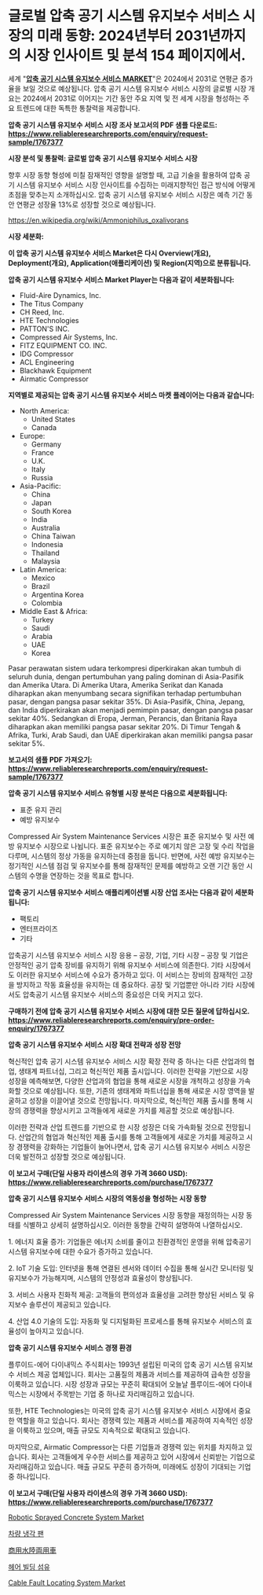 <p><h1>글로벌 압축 공기 시스템 유지보수 서비스 시장의 미래 동향: 2024년부터 2031년까지의 시장 인사이트 및 분석 154 페이지에서.</h1></p><p>세계 "<strong><a href="https://www.reliableresearchreports.com/global-compressed-air-system-maintenance-services-market-r1767377">압축 공기 시스템 유지보수 서비스 MARKET</a></strong>"은 2024에서 2031로 연평균 증가율을 보일 것으로 예상됩니다. 압축 공기 시스템 유지보수 서비스 시장의 글로벌 시장 개요는 2024에서 2031로 이어지는 기간 동안 주요 지역 및 전 세계 시장을 형성하는 주요 트렌드에 대한 독특한 통찰력을 제공합니다.</p>
<p><strong>압축 공기 시스템 유지보수 서비스 시장 조사 보고서의 PDF 샘플 다운로드: <a href="https://www.reliableresearchreports.com/enquiry/request-sample/1767377">https://www.reliableresearchreports.com/enquiry/request-sample/1767377</a></strong></p>
<p><strong>시장 분석 및 통찰력: 글로벌 압축 공기 시스템 유지보수 서비스 시장</strong></p>
<p><p>향후 시장 동향 형성에 미칠 잠재적인 영향을 설명할 때, 고급 기술을 활용하여 압축 공기 시스템 유지보수 서비스 시장 인사이트를 수집하는 미래지향적인 접근 방식에 어떻게 초점을 맞추는지 소개하십시오. 압축 공기 시스템 유지보수 서비스 시장은 예측 기간 동안 연평균 성장율 13%로 성장할 것으로 예상됩니다.</p></p>
<p><a href="%7CAUTHORITHY_DOMAIN_URL%7C">https://en.wikipedia.org/wiki/Ammoniphilus_oxalivorans</a></p>
<p><strong>시장 세분화:</strong></p>
<p><strong>이 압축 공기 시스템 유지보수 서비스 Market은 다시 Overview(개요), Deployment(개요), Application(애플리케이션) 및 Region(지역)으로 분류됩니다.</strong></p>
<p><strong>압축 공기 시스템 유지보수 서비스 Market Player는 다음과 같이 세분화됩니다:</strong></p>
<p><ul><li>Fluid-Aire Dynamics, Inc.</li><li>The Titus Company</li><li>CH Reed, Inc.</li><li>HTE Technologies</li><li>PATTON'S INC.</li><li>Compressed Air Systems, Inc.</li><li>FITZ EQUIPMENT CO. INC.</li><li>IDG Compressor</li><li>ACL Engineering</li><li>Blackhawk Equipment</li><li>Airmatic Compressor</li></ul></p>
<p><strong>지역별로 제공되는 압축 공기 시스템 유지보수 서비스 마켓 플레이어는 다음과 같습니다:</strong></p>
<p><ul>
    <li>
        North America:
        <ul>
            <li>United States</li>
            <li>Canada</li>
        </ul>
    </li>
    <li>
        Europe:
        <ul>
            <li>Germany</li>
            <li>France</li>
            <li>U.K.</li>
            <li>Italy</li>
            <li>Russia</li>
        </ul>
    </li>
    <li>
        Asia-Pacific:
        <ul>
            <li>China</li>
            <li>Japan</li>
            <li>South Korea</li>
            <li>India</li>
            <li>Australia</li>
            <li>China Taiwan</li>
            <li>Indonesia</li>
            <li>Thailand</li>
            <li>Malaysia</li>
        </ul>
    </li>
    <li>
        Latin America:
        <ul>
            <li>Mexico</li>
            <li>Brazil</li>
            <li>Argentina Korea</li>
            <li>Colombia</li>
        </ul>
    </li>
    <li>
        Middle East & Africa:
        <ul>
            <li>Turkey</li>
            <li>Saudi</li>
            <li>Arabia</li>
            <li>UAE</li>
            <li>Korea</li>
        </ul>
    </li>
    </ul></p>
<p><p>Pasar perawatan sistem udara terkompresi diperkirakan akan tumbuh di seluruh dunia, dengan pertumbuhan yang paling dominan di Asia-Pasifik dan Amerika Utara. Di Amerika Utara, Amerika Serikat dan Kanada diharapkan akan menyumbang secara signifikan terhadap pertumbuhan pasar, dengan pangsa pasar sekitar 35%. Di Asia-Pasifik, China, Jepang, dan India diperkirakan akan menjadi pemimpin pasar, dengan pangsa pasar sekitar 40%. Sedangkan di Eropa, Jerman, Perancis, dan Britania Raya diharapkan akan memiliki pangsa pasar sekitar 20%. Di Timur Tengah & Afrika, Turki, Arab Saudi, dan UAE diperkirakan akan memiliki pangsa pasar sekitar 5%.</p></p>
<p><strong>보고서의 샘플 PDF 가져오기: <a href="https://www.reliableresearchreports.com/enquiry/request-sample/1767377">https://www.reliableresearchreports.com/enquiry/request-sample/1767377</a></strong></p>
<p><strong>압축 공기 시스템 유지보수 서비스 유형별 시장 분석은 다음으로 세분화됩니다:</strong></p>
<p><ul><li>표준 유지 관리</li><li>예방 유지보수</li></ul></p>
<p><p>Compressed Air System Maintenance Services 시장은 표준 유지보수 및 사전 예방 유지보수 시장으로 나뉩니다. 표준 유지보수는 주로 예기치 않은 고장 및 수리 작업을 다루며, 시스템의 정상 가동을 유지하는데 중점을 둡니다. 반면에, 사전 예방 유지보수는 정기적인 시스템 점검 및 유지보수를 통해 잠재적인 문제를 예방하고 오랜 기간 동안 시스템의 수명을 연장하는 것을 목표로 합니다.</p></p>
<p><strong>압축 공기 시스템 유지보수 서비스 애플리케이션별 시장 산업 조사는 다음과 같이 세분화됩니다:</strong></p>
<p><ul><li>팩토리</li><li>엔터프라이즈</li><li>기타</li></ul></p>
<p><p>압축공기 시스템 유지보수 서비스 시장 응용 – 공장, 기업, 기타 시장 – 공장 및 기업은 안정적인 공기 압축 장비를 유지하기 위해 유지보수 서비스에 의존한다. 기타 시장에서도 이러한 유지보수 서비스에 수요가 증가하고 있다. 이 서비스는 장비의 잠재적인 고장을 방지하고 작동 효율성을 유지하는 데 중요하다. 공장 및 기업뿐만 아니라 기타 시장에서도 압축공기 시스템 유지보수 서비스의 중요성은 더욱 커지고 있다.</p></p>
<p><strong>구매하기 전에 압축 공기 시스템 유지보수 서비스 시장에 대한 모든 질문에 답하십시오. <a href="https://www.reliableresearchreports.com/enquiry/pre-order-enquiry/1767377">https://www.reliableresearchreports.com/enquiry/pre-order-enquiry/1767377</a></strong></p>
<p><strong>압축 공기 시스템 유지보수 서비스 시장 확대 전략과 성장 전망</strong></p>
<p><p>혁신적인 압축 공기 시스템 유지보수 서비스 시장 확장 전략 중 하나는 다른 산업과의 협업, 생태계 파트너십, 그리고 혁신적인 제품 출시입니다. 이러한 전략을 기반으로 시장 성장을 예측해보면, 다양한 산업과의 협업을 통해 새로운 시장을 개척하고 성장을 가속화할 것으로 예상됩니다. 또한, 기존의 생태계와 파트너십을 통해 새로운 시장 영역을 발굴하고 성장을 이끌어낼 것으로 전망됩니다. 마지막으로, 혁신적인 제품 출시를 통해 시장의 경쟁력을 향상시키고 고객들에게 새로운 가치를 제공할 것으로 예상됩니다.</p><p>이러한 전략과 산업 트렌드를 기반으로 한 시장 성장은 더욱 가속화될 것으로 전망됩니다. 산업간의 협업과 혁신적인 제품 출시를 통해 고객들에게 새로운 가치를 제공하고 시장 경쟁력을 강화하는 기업들이 늘어나면서, 압축 공기 시스템 유지보수 서비스 시장은 더욱 발전하고 성장할 것으로 예상됩니다.</p></p>
<p><strong>이 보고서 구매(단일 사용자 라이센스의 경우 가격 3660 USD): <a href="https://www.reliableresearchreports.com/purchase/1767377">https://www.reliableresearchreports.com/purchase/1767377</a></strong></p>
<p><strong>압축 공기 시스템 유지보수 서비스 시장의 역동성을 형성하는 시장 동향</strong></p>
<p><p>Compressed Air System Maintenance Services 시장 동향을 재정의하는 시장 동태를 식별하고 상세히 설명하십시오. 이러한 동향을 간략히 설명하여 나열하십시오.</p><p>1. 에너지 효율 증가: 기업들은 에너지 소비를 줄이고 친환경적인 운영을 위해 압축공기 시스템 유지보수에 대한 수요가 증가하고 있습니다.</p><p>2. IoT 기술 도입: 인터넷을 통해 연결된 센서와 데이터 수집을 통해 실시간 모니터링 및 유지보수가 가능해지며, 시스템의 안정성과 효율성이 향상됩니다.</p><p>3. 서비스 사용자 친화적 제공: 고객들의 편의성과 효율성을 고려한 향상된 서비스 및 유지보수 솔루션이 제공되고 있습니다.</p><p>4. 산업 4.0 기술의 도입: 자동화 및 디지털화된 프로세스를 통해 유지보수 서비스의 효율성이 높아지고 있습니다.</p></p>
<p><strong>압축 공기 시스템 유지보수 서비스 경쟁 환경</strong></p>
<p><p>플루이드-에어 다이내믹스 주식회사는 1993년 설립된 미국의 압축 공기 시스템 유지보수 서비스 제공 업체입니다. 회사는 고품질의 제품과 서비스를 제공하여 급속한 성장을 이룩하고 있습니다. 시장 성장과 규모는 꾸준히 확대되어 오늘날 플루이드-에어 다이내믹스는 시장에서 주목받는 기업 중 하나로 자리매김하고 있습니다.</p><p>또한, HTE Technologies는 미국의 압축 공기 시스템 유지보수 서비스 시장에서 중요한 역할을 하고 있습니다. 회사는 경쟁력 있는 제품과 서비스를 제공하여 지속적인 성장을 이룩하고 있으며, 매출 규모도 지속적으로 확대되고 있습니다.</p><p>마지막으로, Airmatic Compressor는 다른 기업들과 경쟁력 있는 위치를 차지하고 있습니다. 회사는 고객들에게 우수한 서비스를 제공하고 있어 시장에서 신뢰받는 기업으로 자리매김하고 있습니다. 매출 규모도 꾸준히 증가하며, 미래에도 성장이 기대되는 기업 중 하나입니다.</p></p>
<p><strong>이 보고서 구매(단일 사용자 라이센스의 경우 가격 3660 USD): <a href="https://www.reliableresearchreports.com/purchase/1767377">https://www.reliableresearchreports.com/purchase/1767377</a></strong></p>
<p><p><a href="https://medium.com/@marcoshoppe2023/robotic-sprayed-concrete-system-market-a-global-and-regional-analysis-focus-on-region-b2f0194668b3">Robotic Sprayed Concrete System Market</a></p><p><a href="https://medium.com/@derrickmafrks96745/the-translation-of-the-sentence-in-korean-is-%EC%B0%A8%EB%9F%89-%EB%83%89%EA%B0%81-%ED%8C%AC-%EC%82%B0%EC%97%85%EC%97%90-%EB%8C%80%ED%95%9C-%ED%86%B5%EC%B0%B0-2031%EB%85%84%EA%B9%8C%EC%A7%80%EC%9D%98-%EC%8B%9C%EC%9E%A5-%EC%9E%AC%EC%A0%95-%EC%83%81%ED%83%9C-%EC%8B%9C%EC%9E%A5-%EA%B7%9C%EB%AA%A8-%EB%B0%8F-%EC%88%98%EC%9D%B5-ceb65fd83d3b">차량 냉각 팬</a></p><p><a href="https://medium.com/@ridleydamion/%E5%95%86%E7%94%A8%E6%B0%B4%E9%99%B8%E4%B8%A1%E7%94%A8%E8%BB%8A%E5%B8%82%E5%A0%B4%E3%81%AE%E3%83%88%E3%83%AC%E3%83%B3%E3%83%89%E3%81%A8%E5%88%86%E6%9E%90-%E5%B0%86%E6%9D%A5%E3%81%AE%E6%88%90%E9%95%B7%E3%81%AE%E6%A9%9F%E4%BC%9A%E3%81%A8%E8%AA%B2%E9%A1%8C-2024%E5%B9%B4-2031%E5%B9%B4-6635da2a14dd">商用水陸両用車</a></p><p><a href="https://medium.com/@joshuapierce88/%ED%97%A4%EC%96%B4-%EB%B9%8C%EB%94%A9-%EC%84%AC%EC%9C%A0-%EC%8B%9C%EC%9E%A5-%EA%B7%9C%EB%AA%A8-%EC%A0%90%EC%9C%A0%EC%9C%A8-%EB%B0%8F-%ED%8A%B8%EB%A0%8C%EB%93%9C-%EB%B6%84%EC%84%9D-%EB%B3%B4%EA%B3%A0%EC%84%9C-%EC%B5%9C%EC%A2%85-%EC%82%AC%EC%9A%A9%EC%B2%98-%EC%A0%84%EB%AC%B8%EC%A0%90-%EB%B0%B1%ED%99%94%EC%A0%90-%EC%98%A8%EB%9D%BC%EC%9D%B8-%EC%8A%A4%ED%86%A0%EC%96%B4-%EA%B8%B0%ED%83%80-%EC%9B%90%EC%9E%AC%EB%A3%8C%EB%B3%84-%EB%B0%8F-2031%EB%85%84%EA%B9%8C%EC%A7%80-%EC%98%88%EC%B8%A1-9ad5e5ba7e64">헤어 빌딩 섬유</a></p><p><a href="https://medium.com/@karleeprice2004/global-cable-fault-locating-system-industry-research-report-competitive-landscape-market-size-00b7450b3278">Cable Fault Locating System Market</a></p></p>